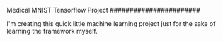 Medical MNIST
Tensorflow Project
#######################

I'm creating this quick little machine learning project just for the sake of learning the framework myself. 
